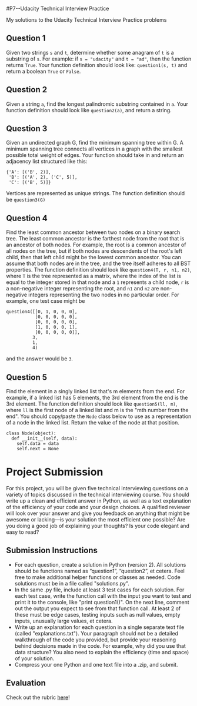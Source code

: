 #P7--Udacity Technical Interview Practice

My solutions to the Udacity Technical Interview Practice problems

## Question 1
Given two strings `s` and `t`, determine whether some anagram of `t` is a 
substring of `s`. For example: if `s = "udacity"` and `t = "ad"`, then the 
function returns `True`. Your function definition should look like: 
`question1(s, t)` and return a boolean `True` or `False`.

## Question 2
Given a string `a`, find the longest palindromic substring contained in `a`. 
Your function definition should look like `question2(a)`, and return a string.

## Question 3
Given an undirected graph G, find the minimum spanning tree within G. A minimum spanning tree connects all vertices in a graph with the smallest possible total weight of edges. Your function should take in and return an adjacency list structured like this:
~~~
{'A': [('B', 2)],
 'B': [('A', 2), ('C', 5)], 
 'C': [('B', 5)]}
 ~~~
Vertices are represented as unique strings. The function definition should be `question3(G)`

## Question 4
Find the least common ancestor between two nodes on a binary search tree. 
The least common ancestor is the farthest node from the root that is an ancestor 
of both nodes. For example, the root is a common ancestor of all nodes on the tree, 
but if both nodes are descendents of the root's left child, then that left child 
might be the lowest common ancestor. You can assume that both nodes are in the tree, 
and the tree itself adheres to all BST properties. The function definition should 
look like `question4(T, r, n1, n2)`, where `T` is the tree represented as a matrix, 
where the index of the list is equal to the integer stored in that node and a `1` 
represents a child node, `r` is a non-negative integer representing the root, and `n1` 
and `n2` are non-negative integers representing the two nodes in no particular order. 
For example, one test case might be
~~~
question4([[0, 1, 0, 0, 0],
           [0, 0, 0, 0, 0],
           [0, 0, 0, 0, 0],
           [1, 0, 0, 0, 1],
           [0, 0, 0, 0, 0]],
          3,
          1,
          4)
~~~
and the answer would be `3`.

## Question 5
Find the element in a singly linked list that's m elements from the end. 
For example, if a linked list has 5 elements, the 3rd element from the end is 
the 3rd element. The function definition should look like `question5(ll, m)`, 
where `ll` is the first node of a linked list and m is the "mth number from the end". 
You should copy/paste the `Node` class below to use as a representation of a node in 
the linked list. Return the value of the node at that position.
~~~
class Node(object):
  def __init__(self, data):
    self.data = data
    self.next = None
~~~

# Project Submission

For this project, you will be given five technical interviewing questions on a variety of topics discussed in the technical interviewing course. You should write up a clean and efficient answer in Python, as well as a text explanation of the efficiency of your code and your design choices. A qualified reviewer will look over your answer and give you feedback on anything that might be awesome or lacking—is your solution the most efficient one possible? Are you doing a good job of explaining your thoughts? Is your code elegant and easy to read?

## Submission Instructions

- For each question, create a solution in Python (version 2). 
All solutions should be functions named as “question1”, “question2”, 
et cetera. Feel free to make additional helper functions or classes as needed. 
Code solutions must be in a file called "solutions.py".
- In the same .py file, include at least 3 test cases for each solution. 
For each test case, write the function call with the input you want to test and 
print it to the console, like "print question1()". On the next line, comment out 
the output you expect to see from that function call. At least 2 of these must be 
edge cases, testing inputs such as null values, empty inputs, unusually large 
values, et cetera.
- Write up an explanation for each question in a single separate text file 
(called "explanations.txt"). Your paragraph should not be a detailed 
walkthrough of the code you provided, but provide your reasoning behind 
decisions made in the code. For example, why did you use that data structure? 
You also need to explain the efficiency (time and space) of your solution.
- Compress your one Python and one text file into a .zip, and submit.

## Evaluation

Check out the rubric [here](https://review.udacity.com/#!/rubrics/154/view)!
